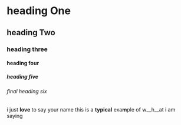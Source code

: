 # heading One
## heading Two
### heading three
#### heading four
##### heading five
###### final heading six
i just **love** to say your name
this is a __typical__ exa**m**ple of w__h__at i am saying
